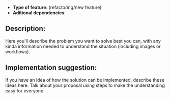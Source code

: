 - **Type of feature**: (refactoring/new feature)
- **Aditional dependencies**:

## Description:

Here you'll describe the problem you want to solve best you can, with any kinda information needed to understand the situation (including images or workflows).


## Implementation suggestion:

If you have an idea of how the solution can be implemented, describe these ideas here. Talk about your proposal using steps to make the understanding easy for everyone.